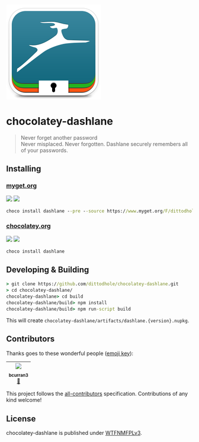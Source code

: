 ![](assets/icon256.png)

# chocolatey-dashlane

> Never forget another password  
> Never misplaced. Never forgotten. Dashlane securely remembers all of your passwords.

## Installing

### [myget.org][1]

[![](https://img.shields.io/appveyor/ci/dittodhole/chocolatey-dashlane/develop.svg)][2]
[![](https://img.shields.io/myget/dittodhole/vpre/dashlane.svg)][1]

```cmd
choco install dashlane --pre --source https://www.myget.org/F/dittodhole/api/v2
```

### [chocolatey.org][3]

[![](https://img.shields.io/appveyor/ci/dittodhole/chocolatey-dashlane/master.svg)][4]
[![](https://img.shields.io/chocolatey/v/dashlane.svg)][3]

```cmd
choco install dashlane
```

## Developing & Building

```cmd
> git clone https://github.com/dittodhole/chocolatey-dashlane.git
> cd chocolatey-dashlane/
chocolatey-dashlane> cd build
chocolatey-dashlane/build> npm install
chocolatey-dashlane/build> npm run-script build
```

This will create `chocolatey-dashlane/artifacts/dashlane.{version}.nupkg`.

## Contributors

Thanks goes to these wonderful people ([emoji key](https://github.com/kentcdodds/all-contributors#emoji-key)):

<!-- ALL-CONTRIBUTORS-LIST:START - Do not remove or modify this section -->
<!-- prettier-ignore -->
| [<img src="https://avatars2.githubusercontent.com/u/14026600?v=4" width="100px;"/><br /><sub><b>bcurran3</b></sub>](https://github.com/bcurran3)<br />[🤔](#ideas-bcurran3 "Ideas, Planning, & Feedback") |
| :---: |
<!-- ALL-CONTRIBUTORS-LIST:END -->

This project follows the [all-contributors](https://github.com/kentcdodds/all-contributors) specification. Contributions of any kind welcome!

## License

chocolatey-dashlane is published under [WTFNMFPLv3](https://github.com/dittodhole/WTFNMFPLv3).

[1]: https://www.myget.org/feed/dittodhole/package/nuget/dashlane
[2]: https://ci.appveyor.com/project/dittodhole/chocolatey-dashlane/branch/develop
[3]: https://chocolatey.org/packages/dashlane
[4]: https://ci.appveyor.com/project/dittodhole/chocolatey-dashlane/branch/master